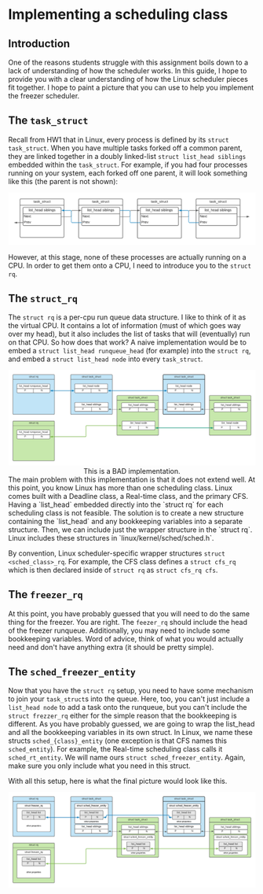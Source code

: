 # Implementing a scheduling class

## Introduction
One of the reasons students struggle with this assignment boils down to a lack of understanding of how the scheduler works. In this guide, I hope to provide you with a clear understanding of how the Linux scheduler pieces fit together. I hope to paint a picture that you can use to help you implement the freezer scheduler.

## The `task_struct`

Recall from HW1 that in Linux, every process is defined by its `struct task_struct`. When you have multiple tasks forked off a common parent, they are linked together in a doubly linked-list `struct list_head siblings` embedded within the `task_struct`. For example, if you had four processes running on your system, each forked off one parent, it will look something like this (the parent is not shown): 

<div align='center'>
    <img src='./task_struct.png'/><br/>
</div>

However, at this stage, none of these processes are actually running on a CPU. In order to get them onto a CPU, I need to introduce you to the `struct rq`. 

## The `struct_rq`

The `struct rq` is a per-cpu run queue data structure. I like to think of it as the virtual CPU. It contains a lot of information (must of which goes way over my head), but it also includes the list of tasks that will (eventually) run on that CPU. 
So how does that work? 
A naive implementation would be to embed a `struct list_head runqueue_head` (for example) into the `struct rq`, and embed a `struct list_head node` into every `task_struct`. 
<div align='center'>
    <img src='./naive.png'/><br/>
    This is a BAD implementation. 
</div>
The main problem with this implementation is that it does not extend well. At this point, you know Linux has more than one scheduling class. Linux comes built with a Deadline class, a Real-time class, and the primary CFS. Having a `list_head` embedded directly into the `struct rq` for each scheduling class is not feasible. The solution is to create a new structure containing the `list_head` and any bookkeeping variables into a separate structure. Then, we can include just the wrapper structure in the `struct rq`. Linux includes these structures in `linux/kernel/sched/sched.h`. 

By convention, Linux scheduler-specific wrapper structures `struct <sched_class>_rq`. For example, the CFS class defines a `struct cfs_rq` which is then declared inside of `struct rq` as `struct cfs_rq cfs`.

## The `freezer_rq`

At this point, you have probably guessed that you will need to do the same thing for the freezer. You are right. The `feezer_rq` should include the head of the freezer runqueue. Additionally, you may need to include some bookkeeping variables. Word of advice, think of what you would actually need and don't have anything extra (it should be pretty simple). 

## The `sched_freezer_entity`

Now that you have the `struct rq` setup, you need to have some mechanism to join your `task_struct`s into the queue. Here, too, you can't just include a `list_head node` to add a task onto the runqueue, but you can't include the `struct frezzer_rq` either for the simple reason that the bookkeeping is different. As you have probably guessed, we are going to wrap the list_head and all the bookkeeping variables in its own struct. In Linux, we name these structs `sched_{class}_entity` (one exception is that CFS names this `sched_entity`). For example, the Real-time scheduling class calls it `sched_rt_entity`. We will name ours `struct sched_freezer_entity`. Again, make sure you only include what you need in this struct. 

With all this setup, here is what the final picture would look like this.


<div align='center'>
    <img src='./freezer.png'/><br/>
</div>
